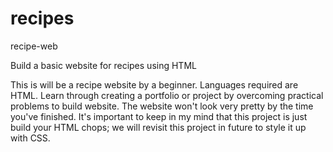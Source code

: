 # recipes
recipe-web

Build a basic website for recipes using HTML

This is will be a recipe website by a beginner. Languages required are HTML.
Learn through creating a portfolio or project by overcoming practical problems to build website. The website won't look very pretty by the time you've finished. It's important to keep in my mind that this project is just build your HTML chops; we will revisit this project in future to style it up with CSS.